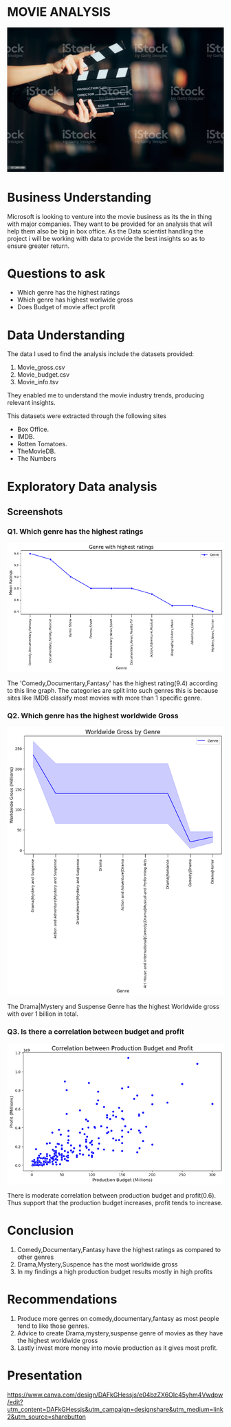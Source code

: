 # MOVIE ANALYSIS

![Alt text](movie.jpg)

# Business Understanding

Microsoft is looking to venture into the movie business as its the in thing with major companies. They want to be provided for an analysis that will help them also be big in box office. As the Data scientist handling the project i will be working with data to provide the best insights so as to ensure greater return.

# Questions to ask

* Which genre has the highest ratings
* Which genre has highest worlwide gross
* Does Budget of movie affect profit

# Data Understanding

The data I used to find the analysis include the datasets  provided:
1. Movie_gross.csv
2.  Movie_budget.csv
3. Movie_info.tsv

They enabled me to understand the movie industry trends, producing relevant insights.

This datasets were extracted through the following sites
* Box Office.
* IMDB.
* Rotten Tomatoes.
* TheMovieDB.
* The Numbers

# Exploratory Data analysis

## Screenshots

### Q1. Which genre has the highest ratings

![Alt text](rating_genre.png)

The 'Comedy,Documentary,Fantasy' has the highest rating(9.4) according to this line graph. The categories are split into such genres this is because sites like IMDB classify most movies with more than 1 specific genre.

### Q2. Which genre has the highest worldwide Gross

![Alt text](genre_gross.png)

The Drama|Mystery and Suspense Genre has the highest Worldwide gross with over 1 billion in total.

### Q3. Is there a correlation between budget and profit

![Alt text](budget_profit.png)

There is moderate correlation between production budget and profit(0.6). Thus support that the production budget increases, profit tends to increase.


# Conclusion

1. Comedy,Documentary,Fantasy have the highest ratings as compared to other genres
2. Drama,Mystery,Suspence has the most worldwide gross
3. In my findings a high production budget results mostly in high profits

# Recommendations

1. Produce more genres on comedy,documentary,fantasy as most people tend to like those genres.
2. Advice to create Drama,mystery,suspense genre of movies as they have the highest worldwide gross
3. Lastly invest more money into movie production as it gives most profit.

# Presentation

https://www.canva.com/design/DAFkGHessjs/e04bzZX6OIc45yhm4Vwdpw/edit?utm_content=DAFkGHessjs&utm_campaign=designshare&utm_medium=link2&utm_source=sharebutton



